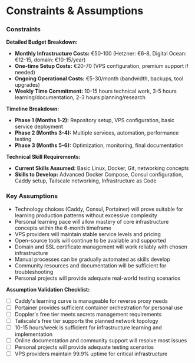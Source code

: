 # Constraints & Assumptions

### Constraints

**Detailed Budget Breakdown:**
- **Monthly Infrastructure Costs:** €50-100 (Hetzner: €6-8, Digital Ocean: €12-15, domain: €10-15/year)
- **One-time Setup Costs:** €20-70 (VPS configuration, premium support if needed)
- **Ongoing Operational Costs:** €5-30/month (bandwidth, backups, tool upgrades)
- **Weekly Time Commitment:** 10-15 hours technical work, 3-5 hours learning/documentation, 2-3 hours planning/research

**Timeline Breakdown:**
- **Phase 1 (Months 1-2):** Repository setup, VPS configuration, basic service deployment
- **Phase 2 (Months 3-4):** Multiple services, automation, performance testing
- **Phase 3 (Months 5-6):** Optimization, monitoring, final documentation

**Technical Skill Requirements:**
- **Current Skills Assumed:** Basic Linux, Docker, Git, networking concepts
- **Skills to Develop:** Advanced Docker Compose, Consul configuration, Caddy setup, Tailscale networking, Infrastructure as Code

### Key Assumptions

- Technology choices (Caddy, Consul, Portainer) will prove suitable for learning production patterns without excessive complexity
- Personal learning pace will allow mastery of core infrastructure concepts within the 6-month timeframe
- VPS providers will maintain stable service levels and pricing
- Open-source tools will continue to be available and supported
- Domain and SSL certificate management will work reliably with chosen infrastructure
- Manual processes can be gradually automated as skills develop
- Community resources and documentation will be sufficient for troubleshooting
- Personal projects will provide adequate real-world testing scenarios

**Assumption Validation Checklist:**
- [ ] Caddy's learning curve is manageable for reverse proxy needs
- [ ] Portainer provides sufficient container orchestration for personal use
- [ ] Doppler's free tier meets secrets management requirements
- [ ] Tailscale's free tier supports the planned network topology
- [ ] 10-15 hours/week is sufficient for infrastructure learning and implementation
- [ ] Online documentation and community support will resolve most issues
- [ ] Personal projects will provide adequate testing scenarios
- [ ] VPS providers maintain 99.9% uptime for critical infrastructure
